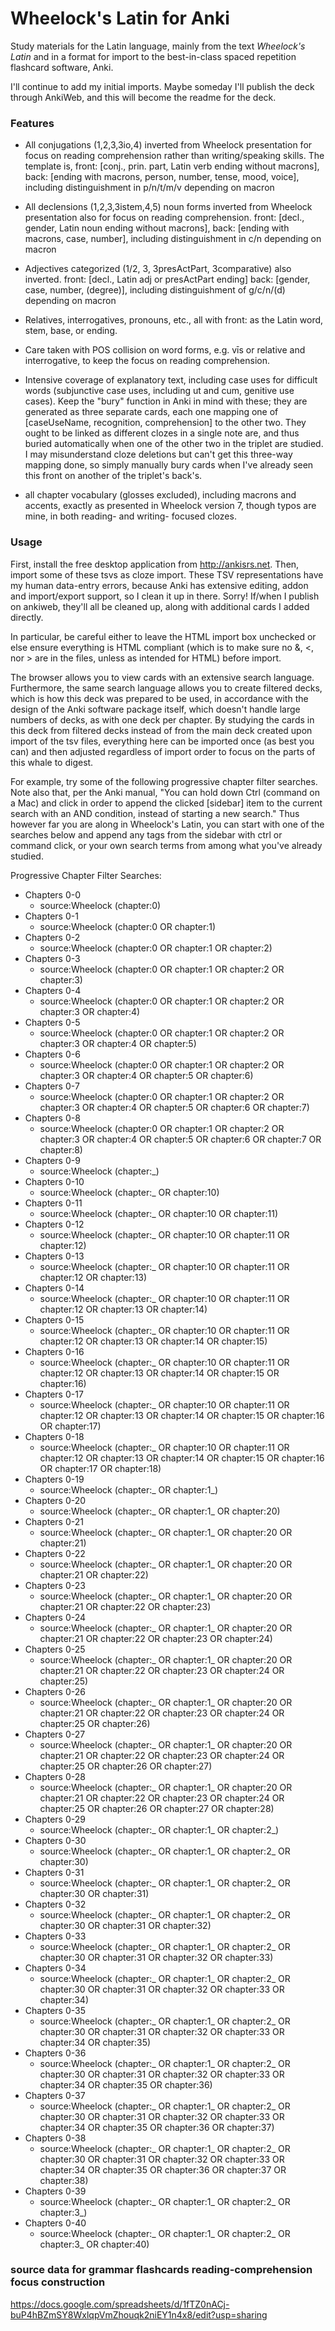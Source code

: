 # Wheelock's Latin for Anki

Study materials for the Latin language, mainly from the text
_Wheelock's Latin_ and in a format for import to the best-in-class
spaced repetition flashcard software, Anki.

I'll continue to add my initial imports. Maybe someday I'll publish
the deck through AnkiWeb, and this will become the readme for the deck.

### Features

* All conjugations (1,2,3,3io,4) inverted from Wheelock presentation
  for focus on reading comprehension rather than writing/speaking
  skills.  The template is, front: [conj., prin. part, Latin verb
  ending without macrons], back: [ending with macrons, person, number,
  tense, mood, voice], including distinguishment in p/n/t/m/v
  depending on macron

* All declensions (1,2,3,3istem,4,5) noun forms inverted from Wheelock
  presentation also for focus on reading comprehension. front: [decl.,
  gender, Latin noun ending without macrons], back: [ending with
  macrons, case, number], including distinguishment in c/n depending
  on macron

* Adjectives categorized (1/2, 3, 3presActPart, 3comparative) also
  inverted.  front: [decl., Latin adj or presActPart ending] back:
  [gender, case, number, (degree)], including distinguishment of
  g/c/n/(d) depending on macron

* Relatives, interrogatives, pronouns, etc., all with front: as the
  Latin word, stem, base, or ending.

* Care taken with POS collision on word forms, e.g. vīs or relative
  and interrogative, to keep the focus on reading comprehension.

* Intensive coverage of explanatory text, including case uses for
  difficult words (subjunctive case uses, including ut and cum,
  genitive use cases). Keep the "bury" function in Anki in mind with
  these; they are generated as three separate cards, each one mapping
  one of [caseUseName, recognition, comprehension] to the other two.
  They ought to be linked as different clozes in a single note are,
  and thus buried automatically when one of the other two in the
  triplet are studied.  I may misunderstand cloze deletions but can't
  get this three-way mapping done, so simply manually bury cards when
  I've already seen this front on another of the triplet's back's.

* all chapter vocabulary (glosses excluded), including macrons and
  accents, exactly as presented in Wheelock version 7, though typos
  are mine, in both reading- and writing- focused clozes.
  
### Usage

First, install the free desktop application from http://ankisrs.net.
Then, import some of these tsvs as cloze import.  These TSV
representations have my human data-entry errors, because Anki has
extensive editing, addon and import/export support, so I clean it up
in there.  Sorry!  If/when I publish on ankiweb, they'll all be
cleaned up, along with additional cards I added directly.

In particular, be careful either to leave the HTML import box
unchecked or else ensure everything is HTML compliant (which is to
make sure no &, <, nor > are in the files, unless as intended for
HTML) before import.

The browser allows you to view cards with an extensive search
language.  Furthermore, the same search language allows you to create
filtered decks, which is how this deck was prepared to be used, in
accordance with the design of the Anki software package itself, which
doesn't handle large numbers of decks, as with one deck per chapter.
By studying the cards in this deck from filtered decks instead of from
the main deck created upon import of the tsv files, everything here
can be imported once (as best you can) and then adjusted regardless
of import order to focus on the parts of this whale to digest.

For example, try some of the following progressive chapter filter
searches.  Note also that, per the Anki manual, "You can hold down
Ctrl (command on a Mac) and click in order to append the clicked
[sidebar] item to the current search with an AND condition, instead of
starting a new search."  Thus however far you are along in Wheelock's
Latin, you can start with one of the searches below and append any
tags from the sidebar with ctrl or command click, or your own search
terms from among what you've already studied.

Progressive Chapter Filter Searches:

* Chapters 0-0
  * source:Wheelock (chapter:0)
* Chapters 0-1
  * source:Wheelock (chapter:0 OR chapter:1)
* Chapters 0-2
  * source:Wheelock (chapter:0 OR chapter:1 OR chapter:2)
* Chapters 0-3
  * source:Wheelock (chapter:0 OR chapter:1 OR chapter:2 OR chapter:3)
* Chapters 0-4
  * source:Wheelock (chapter:0 OR chapter:1 OR chapter:2 OR chapter:3 OR chapter:4)
* Chapters 0-5
  * source:Wheelock (chapter:0 OR chapter:1 OR chapter:2 OR chapter:3 OR chapter:4 OR chapter:5)
* Chapters 0-6
  * source:Wheelock (chapter:0 OR chapter:1 OR chapter:2 OR chapter:3 OR chapter:4 OR chapter:5 OR chapter:6)
* Chapters 0-7
  * source:Wheelock (chapter:0 OR chapter:1 OR chapter:2 OR chapter:3 OR chapter:4 OR chapter:5 OR chapter:6 OR chapter:7)
* Chapters 0-8
  * source:Wheelock (chapter:0 OR chapter:1 OR chapter:2 OR chapter:3 OR chapter:4 OR chapter:5 OR chapter:6 OR chapter:7 OR chapter:8)
* Chapters 0-9
  * source:Wheelock (chapter:_)
* Chapters 0-10
  * source:Wheelock (chapter:_ OR chapter:10)
* Chapters 0-11
  * source:Wheelock (chapter:_ OR chapter:10 OR chapter:11)
* Chapters 0-12
  * source:Wheelock (chapter:_ OR chapter:10 OR chapter:11 OR chapter:12)
* Chapters 0-13
  * source:Wheelock (chapter:_ OR chapter:10 OR chapter:11 OR chapter:12 OR chapter:13)
* Chapters 0-14
  * source:Wheelock (chapter:_ OR chapter:10 OR chapter:11 OR chapter:12 OR chapter:13 OR chapter:14)
* Chapters 0-15
  * source:Wheelock (chapter:_ OR chapter:10 OR chapter:11 OR chapter:12 OR chapter:13 OR chapter:14 OR chapter:15)
* Chapters 0-16
  * source:Wheelock (chapter:_ OR chapter:10 OR chapter:11 OR chapter:12 OR chapter:13 OR chapter:14 OR chapter:15 OR chapter:16)
* Chapters 0-17
  * source:Wheelock (chapter:_ OR chapter:10 OR chapter:11 OR chapter:12 OR chapter:13 OR chapter:14 OR chapter:15 OR chapter:16 OR chapter:17)
* Chapters 0-18
  * source:Wheelock (chapter:_ OR chapter:10 OR chapter:11 OR chapter:12 OR chapter:13 OR chapter:14 OR chapter:15 OR chapter:16 OR chapter:17 OR chapter:18)
* Chapters 0-19
  * source:Wheelock (chapter:_ OR chapter:1_)
* Chapters 0-20
  * source:Wheelock (chapter:_ OR chapter:1_ OR chapter:20)
* Chapters 0-21
  * source:Wheelock (chapter:_ OR chapter:1_ OR chapter:20 OR chapter:21)
* Chapters 0-22
  * source:Wheelock (chapter:_ OR chapter:1_ OR chapter:20 OR chapter:21 OR chapter:22)
* Chapters 0-23
  * source:Wheelock (chapter:_ OR chapter:1_ OR chapter:20 OR chapter:21 OR chapter:22 OR chapter:23)
* Chapters 0-24
  * source:Wheelock (chapter:_ OR chapter:1_ OR chapter:20 OR chapter:21 OR chapter:22 OR chapter:23 OR chapter:24)
* Chapters 0-25
  * source:Wheelock (chapter:_ OR chapter:1_ OR chapter:20 OR chapter:21 OR chapter:22 OR chapter:23 OR chapter:24 OR chapter:25)
* Chapters 0-26
  * source:Wheelock (chapter:_ OR chapter:1_ OR chapter:20 OR chapter:21 OR chapter:22 OR chapter:23 OR chapter:24 OR chapter:25 OR chapter:26)
* Chapters 0-27
  * source:Wheelock (chapter:_ OR chapter:1_ OR chapter:20 OR chapter:21 OR chapter:22 OR chapter:23 OR chapter:24 OR chapter:25 OR chapter:26 OR chapter:27)
* Chapters 0-28
  * source:Wheelock (chapter:_ OR chapter:1_ OR chapter:20 OR chapter:21 OR chapter:22 OR chapter:23 OR chapter:24 OR chapter:25 OR chapter:26 OR chapter:27 OR chapter:28)
* Chapters 0-29
  * source:Wheelock (chapter:_ OR chapter:1_ OR chapter:2_)
* Chapters 0-30
  * source:Wheelock (chapter:_ OR chapter:1_ OR chapter:2_ OR chapter:30)
* Chapters 0-31
  * source:Wheelock (chapter:_ OR chapter:1_ OR chapter:2_ OR chapter:30 OR chapter:31)
* Chapters 0-32
  * source:Wheelock (chapter:_ OR chapter:1_ OR chapter:2_ OR chapter:30 OR chapter:31 OR chapter:32)
* Chapters 0-33
  * source:Wheelock (chapter:_ OR chapter:1_ OR chapter:2_ OR chapter:30 OR chapter:31 OR chapter:32 OR chapter:33)
* Chapters 0-34
  * source:Wheelock (chapter:_ OR chapter:1_ OR chapter:2_ OR chapter:30 OR chapter:31 OR chapter:32 OR chapter:33 OR chapter:34)
* Chapters 0-35
  * source:Wheelock (chapter:_ OR chapter:1_ OR chapter:2_ OR chapter:30 OR chapter:31 OR chapter:32 OR chapter:33 OR chapter:34 OR chapter:35)
* Chapters 0-36
  * source:Wheelock (chapter:_ OR chapter:1_ OR chapter:2_ OR chapter:30 OR chapter:31 OR chapter:32 OR chapter:33 OR chapter:34 OR chapter:35 OR chapter:36)
* Chapters 0-37
  * source:Wheelock (chapter:_ OR chapter:1_ OR chapter:2_ OR chapter:30 OR chapter:31 OR chapter:32 OR chapter:33 OR chapter:34 OR chapter:35 OR chapter:36 OR chapter:37)
* Chapters 0-38
  * source:Wheelock (chapter:_ OR chapter:1_ OR chapter:2_ OR chapter:30 OR chapter:31 OR chapter:32 OR chapter:33 OR chapter:34 OR chapter:35 OR chapter:36 OR chapter:37 OR chapter:38)
* Chapters 0-39
  * source:Wheelock (chapter:_ OR chapter:1_ OR chapter:2_ OR chapter:3_)
* Chapters 0-40
  * source:Wheelock (chapter:_ OR chapter:1_ OR chapter:2_ OR chapter:3_ OR chapter:40)

### source data for grammar flashcards reading-comprehension focus construction

https://docs.google.com/spreadsheets/d/1fTZ0nACj-buP4hBZmSY8WxlqpVmZhouqk2niEY1n4x8/edit?usp=sharing




